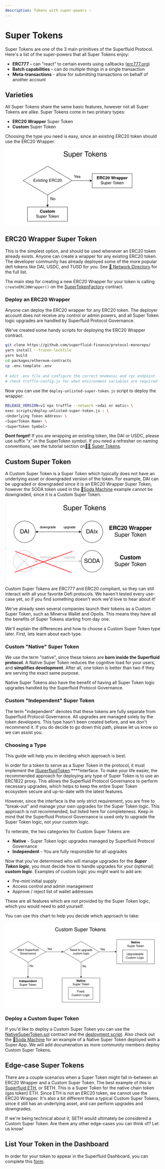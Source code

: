 ```yaml
---
description: Tokens with super-powers ✨
---
```


# Super Tokens

Super Tokens are one of the 3 main primitives of the Superfluid Protocol. Here's a list of the super-powers that all Super Tokens enjoy:

* **ERC777 -** can "react" to certain events using callbacks \([erc777.org](https://www.erc777.org/)\)
* **Batch capabilities -** can do multiple things in a single transaction
* **Meta-transactions** - allow for submitting transactions on behalf of another account

## Varieties

All Super Tokens share the same basic features, however not all Super Tokens are alike. Super Tokens come in two primary types: 

* **ERC20 Wrapper** Super Token
* **Custom** Super Token

Choosing the type you need is easy, since an existing ERC20 token should use the ERC20 Wrapper.

![](../.gitbook/assets/image%20%2814%29.png)

## ERC20 Wrapper Super Token

This is the simplest option, and should be used whenever an ERC20 token already exists. Anyone can create a wrapper for any existing ERC20 token. The developer community has already deployed some of the more popular defi tokens like DAI, USDC, and TUSD for you. See [🔗 Network Directory](../networks/networks.md) for the full list.

The main step for creating a new ERC20 Wrapper for your token is calling `createERC20Wrapper()` on the [SuperTokenFactory](https://github.com/superfluid-finance/protocol-monorepo/blob/dev/packages/ethereum-contracts/contracts/superfluid/SuperTokenFactory.sol) contract.

### Deploy an ERC20 Wrapper

Anyone can deploy the ERC20 wrapper for any ERC20 token. The deployer account does not receive any control or admin powers, and all Super Token logic upgrades are handled by Superfluid Protocol Governance. 

We've created some handy scripts for deploying the ERC20 Wrapper contract.

```bash
git clone https://github.com/superfluid-finance/protocol-monorepo/
yarn install --frozen-lockfile
yarn build
cd packages/ethereum-contracts
cp .env.template .env

# edit .env file and configure the correct mnemonic and rpc endpoint
# check truffle-config.js for what environment variables are required
```

Now you can use the `deploy-unlisted-super-token.js` script to deploy the wrapper:

```bash
RELEASE_VERSION=v1 npx truffle --network <xdai or matic> \
exec scripts/deploy-unlisted-super-token.js : \
<Underlying Token Address> \
<SuperToken Name> \
<SuperToken Symbol>
```

**Dont forget!** If you are wrapping an existing token, like DAI or USDC, please use suffix "x" in the SuperToken symbol. If you need a refresher on naming conventions, see the tutorial section on[🦸‍♀️ Super Tokens](../protocol-tutorials/super-tokens.md).  

## Custom Super Token

A Custom Super Token is a Super Token which typically does not have an underlying asset or downgraded version of the token. For example, DAI can be upgraded or downgraded since it is an ERC20 Wrapper Super Token, however the SODA token used in the [🥤Soda Machine](../resources/examples/soda-machine.md) example cannot be downgraded, since it is a Custom Super Token. 

![](../.gitbook/assets/image%20%2825%29.png)

Custom Super Tokens are ERC777 and ERC20 compliant, so they can still interact with all your favorite Defi protocols. We haven't tested every use-case yet, so if you find something doesn't work we'd love to hear about it!

We've already seen several companies launch their tokens as a Custom Super Token, such as Minerva Wallet and Opolis. This means they have all the benefits of Super Tokens starting from day one.

We'll explain the differences and how to choose a Custom Super Token type later. First, lets learn about each type.

### Custom "Native" Super Token

We use the term "native", since these tokens are **born inside the Superfluid protocol**. A Native Super Token reduces the cognitive load for your users, and **simplifies development**. After all, one token is better than two if they are serving the exact same purpose. 

Native Super Tokens also have the benefit of having all Super Token logic upgrades handled by the Superfluid Protocol Governance. 

### Custom "Independent" Super Token

The term "independent" denotes that these tokens are fully separate from Superfluid Protocol Governance. All upgrades are managed solely by the token developers. This type hasn't been created before, and we don't recommend it. If you do decide to go down this path, please let us know so we can assist you.

### Choosing a Type

This guide will help you in deciding which approach is best. 

In order for a token to serve as a Super Token in the protocol, it must implement the [ISuperfluidToken](https://github.com/superfluid-finance/protocol-monorepo/blob/dev/packages/ethereum-contracts/contracts/interfaces/superfluid/ISuperfluidToken.sol) ****interface. To make your life easier, the recommended approach for deploying any type of Super Token is to use an ERC1822 proxy. This allows the Superfluid Protocol Governance to perform necessary upgrades, which helps to keep the entire Super Token ecosystem secure and up-to-date with the latest features. 

However, since the interface is the only strict requirement, you are free to "break-out" and manage your own upgrades for the Super Token logic. This approach is not recommended, but listed here for completeness. Keep in mind that the Superfluid Protocol Governance is used only to upgrade the Super Token logic, not your custom logic.

To reiterate, the two categories for Custom Super Tokens are:

* **Native** - Super Token logic upgrades managed by Superfluid Protocol Governance
* **Independent** - You are fully responsible for all upgrades

Now that you've determined who will manage upgrades for the _**Super Token logic**_, you must decide how to handle upgrades for your \(optional\) _**custom logic**._ Examples of custom logic you might want to add are:

* Pre-mint initial supply
* Access control and admin management
* Approve / reject list of wallet addresses

These are all features which are not provided by the Super Token logic, which you would need to add yourself. 

You can use this chart to help you decide which approach to take:

![](../.gitbook/assets/image%20%2829%29.png)

### Deploy a Custom Super Token

If you'd like to deploy a Custom Super Token you can use the [NativeSuperToken.sol](https://github.com/superfluid-finance/protocol-monorepo/blob/dev/packages/ethereum-contracts/contracts/tokens/NativeSuperToken.sol) contract and the [deployment script](https://github.com/superfluid-finance/protocol-monorepo/blob/dev/packages/ethereum-contracts/scripts/deploy-native-supertoken.js). Also check out the [🥤Soda Machine](../resources/examples/soda-machine.md) for an example of a Native Super Token deployed with a Super App. We will add documenation as more community members deploy Custom Super Tokens.

## Edge-case Super Tokens

There are a couple scenarios when a Super Token might fall in-between an ERC20 Wrapper and a Custom Super Token. The best example of this is [Superfluid ETH](https://github.com/superfluid-finance/protocol-monorepo/blob/dev/packages/ethereum-contracts/contracts/tokens/SETH.sol), or SETH. This is a Super Token for the native chain token \(gas token\) ETH. Since ETH is not an ERC20 token, we cannot use the ERC20 Wrapper. It's also a bit different than a typical Custom Super Tokens, since it still has an underlying asset, and can perform upgrades and downgrades. 

If we're being technical about it, SETH would ultimately be considered a Custom Super Token. Are there any other edge-cases you can think of? Let us know!

## List Your Token in the Dashboard

In order for your token to appear in the Superfluid Dashboard, you can complete this [form](https://www.notion.so/Add-New-Tokens-to-Superfluid-8464f8c116c24cd6a0c5cb4f4174bb2d).


